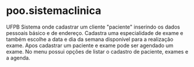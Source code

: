 # poo.sistemaclinica
UFPB
Sistema onde cadastrar um cliente "paciente" inserindo os dados pessoais básico e de endereço.
Cadastra uma especialidade de exame e também escolhe a data e dia da semana disponível para a realização exame.
Apos cadastrar um paciente e exame pode ser agendado um exame.
No menu possui opções de listar o cadastro de paciente, exames e a agenda.
